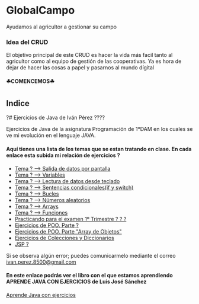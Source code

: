 # GlobalCampo
Ayudamos al agricultor a gestionar su campo

### Idea del CRUD

El objetivo principal de este CRUD es hacer la vida más facil tanto al agricultor como al equipo de gestión de las cooperativas. Ya es hora de dejar de hacer las cosas a papel y pasarnos al mundo dígital

#### ☘COMENCEMOS☘

#

## Indice


?# Ejercicios de Java de Iván Pérez ????

Ejercicios de Java de la asignatura Programación de 1ºDAM en los cuales se ve mi evolución en el lenguaje JAVA.

#### Aquí tienes una lista de los temas que se estan tratando en clase. En cada enlace esta subida mi relación de ejercicios ?



* [Tema ? --> Salida de datos por pantalla](https://github.com/ivanperezmolina/ejercicios-de-java/tree/master/Tema01)
* [Tema ? --> Variables](https://github.com/ivanperezmolina/ejercicios-de-java/tree/master/Tema02)
* [Tema ? --> Lectura de datos desde teclado](https://github.com/ivanperezmolina/ejercicios-de-java/tree/master/Tema03)
* [Tema ? --> Sentencias condicionales(if y switch)](https://github.com/ivanperezmolina/ejercicios-de-java/tree/master/Tema04)
* [Tema ? --> Bucles](https://github.com/ivanperezmolina/ejercicios-de-java/tree/master/Tema05)
* [Tema ? --> Números aleatorios](https://github.com/ivanperezmolina/ejercicios-de-java/tree/master/Tema06)
* [Tema ? --> Arrays](https://github.com/ivanperezmolina/ejercicios-de-java/tree/master/Tema07)
* [Tema ? --> Funciones](https://github.com/ivanperezmolina/ejercicios-de-java/tree/master/Tema08)
* [Practicando para el examen 1º Trimestre ? ? ?](https://github.com/ivanperezmolina/ejercicios-de-java/tree/master/Practicando%20para%20Examen)
* [Ejercicios de POO. Parte ?](https://github.com/ivanperezmolina/ejercicios-de-java/tree/master/Ejercicios%20de%20POO)
* [Ejercicios de POO. Parte "Array de Objetos"](https://github.com/ivanperezmolina/ejercicios-de-java/tree/master/Arrays%20de%20objetos)
* [Ejercicios de Colecciones y Diccionarios](https://github.com/ivanperezmolina/ejercicios-de-java/tree/master/Colecciones%20y%20Diccionarios)
* [JSP ?](https://github.com/ivanperezmolina/ejercicios-de-java/tree/master/JSP)

Si se observa algún error; puedes comunicarmelo mediante el correo ivan.perez.8500@gmail.com

#### En este enlace podrás ver el libro con el que estamos aprendiendo APRENDE JAVA CON EJERCICIOS de Luis José Sánchez

[Aprende Java con ejercicios](https://leanpub.com/aprendejava/)
